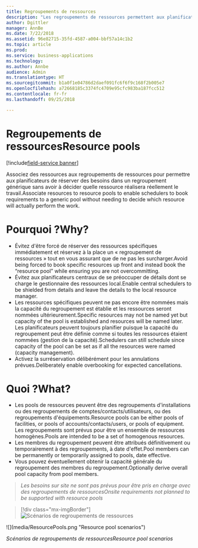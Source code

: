 ```yaml
---
title: Regroupements de ressources
description: "Les regroupements de ressources permettent aux planificateurs de réserver du travail dans un regroupement générique sans avoir à décider quelle ressource réalisera réellement le travail."
author: Dgittler
manager: AnnBe
ms.date: 7/22/2018
ms.assetid: 96e82715-35fd-4587-a004-bbf57a14c1b2
ms.topic: article
ms.prod: 
ms.service: business-applications
ms.technology: 
ms.author: Annbe
audience: Admin
ms.translationtype: HT
ms.sourcegitcommit: b1a0f1e04786d2daef091fc6f6f9c168f2b005e7
ms.openlocfilehash: a72668185c3374fc4709e95cfc983ba187fcc512
ms.contentlocale: fr-fr
ms.lasthandoff: 09/25/2018

---
```


#  <a name="resource-pools"></a><span data-ttu-id="9f75b-103">Regroupements de ressources</span><span class="sxs-lookup"><span data-stu-id="9f75b-103">Resource pools</span></span>

[!include[field-service banner](../../../includes/field-service.md)]



<span data-ttu-id="9f75b-104">Associez des ressources aux regroupements de ressources pour permettre aux planificateurs de réserver des besoins dans un regroupement générique sans avoir à décider quelle ressource réalisera réellement le travail.</span><span class="sxs-lookup"><span data-stu-id="9f75b-104">Associate resources to resource pools to enable schedulers to book requirements to a generic pool without needing to decide which resource will actually perform the work.</span></span>

# <a name="why"></a><span data-ttu-id="9f75b-105">Pourquoi ?</span><span class="sxs-lookup"><span data-stu-id="9f75b-105">Why?</span></span>

- <span data-ttu-id="9f75b-106">Évitez d'être forcé de réserver des ressources spécifiques immédiatement et réservez à la place un « regroupement de ressources » tout en vous assurant que de ne pas les surcharger.</span><span class="sxs-lookup"><span data-stu-id="9f75b-106">Avoid being forced to book specific resources up front and instead book the “resource pool” while ensuring you are not overcommitting.</span></span>
- <span data-ttu-id="9f75b-107">Évitez aux planificateurs centraux de se préoccuper de détails dont se charge le gestionnaire des ressources local.</span><span class="sxs-lookup"><span data-stu-id="9f75b-107">Enable central schedulers to be shielded from details and leave the details to the local resource manager.</span></span>
- <span data-ttu-id="9f75b-108">Les ressources spécifiques peuvent ne pas encore être nommées mais la capacité du regroupement est établie et les ressources seront nommées ultérieurement.</span><span class="sxs-lookup"><span data-stu-id="9f75b-108">Specific resources may not be named yet but capacity of the pool is established and resources will be named later.</span></span> <span data-ttu-id="9f75b-109">Les planificateurs peuvent toujours planifier puisque la capacité du regroupement peut être définie comme si toutes les ressources étaient nommées (gestion de la capacité).</span><span class="sxs-lookup"><span data-stu-id="9f75b-109">Schedulers can still schedule since capacity of the pool can be set as if all the resources were named (capacity management).</span></span>
- <span data-ttu-id="9f75b-110">Activez la surréservation délibérément pour les annulations prévues.</span><span class="sxs-lookup"><span data-stu-id="9f75b-110">Deliberately enable overbooking for expected cancellations.</span></span>

# <a name="what"></a><span data-ttu-id="9f75b-111">Quoi ?</span><span class="sxs-lookup"><span data-stu-id="9f75b-111">What?</span></span>

- <span data-ttu-id="9f75b-112">Les pools de ressources peuvent être des regroupements d'installations ou des regroupements de comptes/contacts/utilisateurs, ou des regroupements d'équipements.</span><span class="sxs-lookup"><span data-stu-id="9f75b-112">Resource pools can be either pools of facilities, or pools of accounts/contacts/users, or pools of equipment.</span></span> <span data-ttu-id="9f75b-113">Les regroupements sont prévus pour être un ensemble de ressources homogènes.</span><span class="sxs-lookup"><span data-stu-id="9f75b-113">Pools are intended to be a set of homogenous resources.</span></span>
- <span data-ttu-id="9f75b-114">Les membres du regroupement peuvent être attribués définitivement ou temporairement à des regroupements, à date d'effet.</span><span class="sxs-lookup"><span data-stu-id="9f75b-114">Pool members can be permanently or temporarily assigned to pools, date effective.</span></span>
- <span data-ttu-id="9f75b-115">Vous pouvez éventuellement obtenir la capacité générale du regroupement des membres du regroupement.</span><span class="sxs-lookup"><span data-stu-id="9f75b-115">Optionally derive overall pool capacity from pool members.</span></span>

> <span data-ttu-id="9f75b-116">*Les besoins sur site ne sont pas prévus pour être pris en charge avec des regroupements de ressources*</span><span class="sxs-lookup"><span data-stu-id="9f75b-116">*Onsite requirements not planned to be supported with resource pools*</span></span>

> [!div class="mx-imgBorder"]
> <span data-ttu-id="9f75b-117">![](media/ResourcePools.png "Scénarios de regroupements de ressources")
<!-- picture --></span><span class="sxs-lookup"><span data-stu-id="9f75b-117">![](media/ResourcePools.png "Resource pool scenarios")
<!-- picture --></span></span>

<span data-ttu-id="9f75b-118">*Scénarios de regroupements de ressources*</span><span class="sxs-lookup"><span data-stu-id="9f75b-118">*Resource pool scenarios*</span></span>

